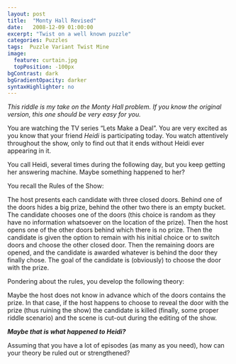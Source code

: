 ```yaml
---
layout: post
title:  "Monty Hall Revised"
date:   2008-12-09 01:00:00
excerpt: "Twist on a well known puzzle"
categories: Puzzles
tags:  Puzzle Variant Twist Mine
image:
  feature: curtain.jpg
  topPosition: -100px
bgContrast: dark
bgGradientOpacity: darker
syntaxHighlighter: no
---
```

*This riddle is my take on the Monty Hall problem. If you know the original version, this one should be very easy for you.*

You are watching the TV series “Lets Make a Deal”. You are very excited as you know that your friend *Heidi* is participating today. You watch attentively throughout the show, only to find out that it ends without Heidi ever appearing in it.

You call Heidi, several times during the following day, but you keep getting her answering machine. Maybe something happened to her?

You recall the Rules of the Show:

The host presents each candidate with three closed doors. Behind one of the doors hides a big prize, behind the other two there is an empty bucket. The candidate chooses one of the doors (this choice is random as they have no information whatsoever on the location of the prize). Then the host opens one of the other doors behind which there is no prize. Then the candidate is given the option to remain with his initial choice or to switch doors and choose the other closed door. Then the remaining doors are opened, and the candidate is awarded whatever is behind the door they finally chose. The goal of the candidate is (obviously) to choose the door with the prize.

Pondering about the rules, you develop the following theory:

Maybe the host does not know in advance which of the doors contains the prize. In that case, if the host happens to choose to reveal the door with the prize (thus ruining the show) the candidate is killed (finally, some proper riddle scenario) and the scene is cut-out during the editing of the show.

***Maybe that is what happened to Heidi?***

Assuming that you have a lot of episodes (as many as you need), how can your theory be ruled out or strengthened?